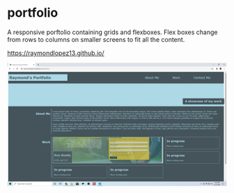 # portfolio
A responsive porftolio containing grids and flexboxes. Flex boxes change from rows to columns on smaller screens to fit all the content.

https://raymondlopez13.github.io/

![](assets/images/portfolio.png)
